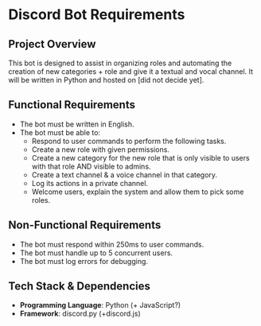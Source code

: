 # Discord Bot Requirements

## Project Overview
This bot is designed to assist in organizing roles and automating the creation of new categories + role and give it a textual and vocal channel. It will be written in Python and hosted on [did not decide yet].

## Functional Requirements
- The bot must be written in English.
- The bot must be able to:
  - Respond to user commands to perform the following tasks.
  - Create a new role with given permissions.
  - Create a new category for the new role that is only visible to users with that role AND visible to admins.
  - Create a text channel & a voice channel in that category.
  - Log its actions in a private channel.
  - Welcome users, explain the system and allow them to pick some roles.

## Non-Functional Requirements
- The bot must respond within 250ms to user commands.
- The bot must handle up to 5 concurrent users.
- The bot must log errors for debugging.

## Tech Stack & Dependencies
- **Programming Language**: Python (+ JavaScript?)
- **Framework**: discord.py (+discord.js)